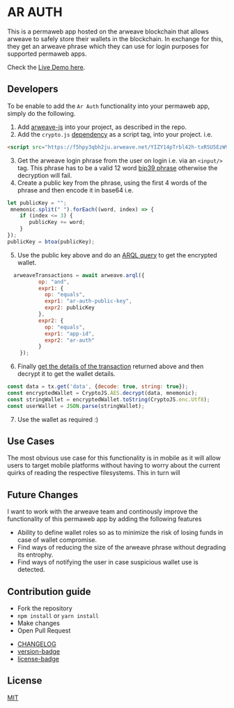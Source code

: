 # AR AUTH

This is a permaweb app hosted on the arweave blockchain that allows arweave to safely store their wallets in the blockchain. In exchange for this, they get an arweave phrase which they can use for login purposes for supported permaweb apps.

Check the [Live Demo here](https://f5hpy3qbh2ju.arweave.net/YIZY14pTrbl42h-txRSU5EzW9ZnizLEVA6qHyAmJQSU).

## Developers
To be enable to add the `Ar Auth` functionality into your permaweb app, simply do the following.

1. Add [arweave-js](https://github.com/ArweaveTeam/arweave-js) into your project, as described in the repo.
2. Add the `crypto.js`  [dependency](https://f5hpy3qbh2ju.arweave.net/YIZY14pTrbl42h-txRSU5EzW9ZnizLEVA6qHyAmJQSU/js/crypto.js) as a script tag, into your project. i.e.
```html
<script src="https://f5hpy3qbh2ju.arweave.net/YIZY14pTrbl42h-txRSU5EzW9ZnizLEVA6qHyAmJQSU/js/crypto.js"></script>
```
3. Get the arweave login phrase from the user on login i.e. via an `<input/>` tag. This phrase has to be a valid 12 word [bip39 phrase](https://github.com/bitcoinjs/bip39) otherwise the decryption will fail.
4. Create a public key from the phrase, using the first 4 words of the phrase and then encode it in base64 i.e.
```js
let publicKey = "";
 mnemonic.split(" ").forEach((word, index) => {
    if (index <= 3) {
       publicKey += word;
    }
});
publicKey = btoa(publicKey);
```
5. Use the public key above and do an [ARQL query](https://github.com/mul1sh/weave-reminders/blob/master/src/helpers/arweave/index.js#L18) to get the encrypted wallet.
```js
  arweaveTransactions = await arweave.arql({
	      op: "and",
		  expr1: {
		    op: "equals",
		    expr1: "ar-auth-public-key",
		    expr2: publicKey
		  },
		  expr2: {
		    op: "equals",
		    expr1: "app-id",
		    expr2: "ar-auth"
		  }
	});

```

6. Finally [get the details of the transaction](https://github.com/mul1sh/weave-reminders/blob/master/src/views/Login.vue#L95) returned above and then decrypt it to get the wallet details.

```js
const data = tx.get('data', {decode: true, string: true});
const encryptedWallet = CryptoJS.AES.decrypt(data, mnemonic);
const stringWallet = encryptedWallet.toString(CryptoJS.enc.Utf8);
const userWallet = JSON.parse(stringWallet);
```
7. Use the wallet as required :)

## Use Cases

The most obvious use case for this functionality is in mobile as it will allow users to target mobile platforms without having to worry about the current quirks of reading the respective filesystems. This in turn will 

## Future Changes

I want to work with the arweave team and continously improve the functionality of this permaweb app by adding the following features
- Ability to define wallet roles so as to minimize the risk of losing funds in case of wallet compromise.
- Find ways of reducing the size of the arweave phrase without degrading its entrophy.
- Find ways of notifying the user in case suspicious wallet use is detected.

## Contribution guide
* Fork the repository
* `npm install` or `yarn install`
* Make changes
* Open Pull Request

- [CHANGELOG](./CHANGELOG.md)
- [version-badge](https://img.shields.io/badge/version-2.0.0-blue.svg)
- [license-badge](https://img.shields.io/badge/license-MIT-blue.svg)

## License

[MIT](./LICENSE.md)
